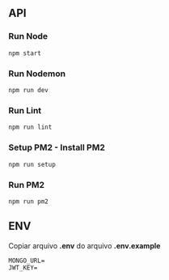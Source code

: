 ## API

### Run Node
```
npm start
```

### Run Nodemon
```
npm run dev
```

### Run Lint
```
npm run lint
```

### Setup PM2 - Install PM2
```
npm run setup
```

### Run PM2
```
npm run pm2
```

## ENV
Copiar arquivo **.env** do arquivo **.env.example**

```
MONGO_URL=
JWT_KEY=
```

